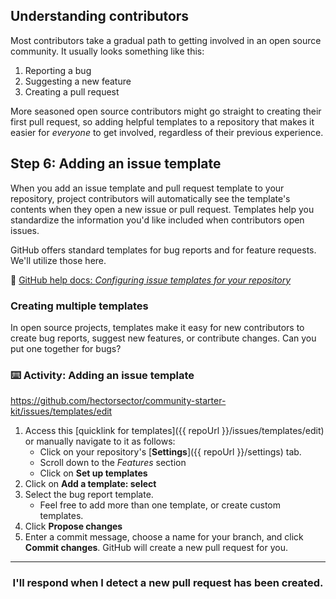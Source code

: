 ## Understanding contributors

Most contributors take a gradual path to getting involved in an open source community. It usually looks something like this: 

1. Reporting a bug
1. Suggesting a new feature
1. Creating a pull request

More seasoned open source contributors might go straight to creating their first pull request, so adding helpful templates to a repository that makes it easier for _everyone_ to get involved, regardless of their previous experience. 

## Step 6: Adding an issue template

When you add an issue template and pull request template to your repository, project contributors will automatically see the template's contents when they open a new issue or pull request. Templates help you standardize the information you'd like included when contributors open issues.

GitHub offers standard templates for bug reports and for feature requests. We'll utilize those here.

:book: [GitHub help docs: _Configuring issue templates for your repository_](https://help.github.com/en/github/building-a-strong-community/configuring-issue-templates-for-your-repository)

### Creating multiple templates

In open source projects, templates make it easy for new contributors to create bug reports, suggest new features, or contribute changes. Can you put one together for bugs?

### :keyboard: Activity: Adding an issue template

https://github.com/hectorsector/community-starter-kit/issues/templates/edit

1. Access this [quicklink for templates]({{ repoUrl }}/issues/templates/edit) or manually navigate to it as follows:
   - Click on your repository's [**Settings**]({{ repoUrl }}/settings) tab.
   - Scroll down to the _Features_ section
   - Click on **Set up templates**
1. Click on **Add a template: select**
1. Select the bug report template.
   - Feel free to add more than one template, or create custom templates.
1. Click **Propose changes**
1. Enter a commit message, choose a name for your branch, and click **Commit changes**. GitHub will create a new pull request for you.


<hr>
<h3 align="center">I'll respond when I detect a new pull request has been created.</h3>
